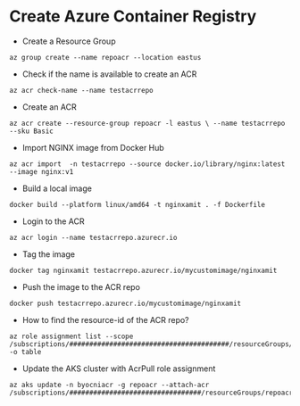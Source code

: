 # Create Azure Container Registry

- Create a Resource Group
```
az group create --name repoacr --location eastus
```

- Check if the name is available to create an ACR
```
az acr check-name --name testacrrepo
```

- Create an ACR
```
az acr create --resource-group repoacr -l eastus \ --name testacrrepo --sku Basic
```
- Import NGINX image from Docker Hub
```
az acr import  -n testacrrepo --source docker.io/library/nginx:latest --image nginx:v1
```

- Build a local image
```
docker build --platform linux/amd64 -t nginxamit . -f Dockerfile
```

- Login to the ACR
```
az acr login --name testacrrepo.azurecr.io
```

- Tag the image
```
docker tag nginxamit testacrrepo.azurecr.io/mycustomimage/nginxamit
```

- Push the image to the ACR repo
```
docker push testacrrepo.azurecr.io/mycustomimage/nginxamit
```

- How to find the resource-id of the ACR repo?
```
az role assignment list --scope /subscriptions/########################################/resourceGroups/repoacr/providers/Microsoft.ContainerRegistry/registries/testacrrepo -o table
```

- Update the AKS cluster with AcrPull role assignment
```
az aks update -n byocniacr -g repoacr --attach-acr /subscriptions/#################################/resourceGroups/repoacr/providers/Microsoft.ContainerRegistry/registries/testacrrepo
```
